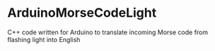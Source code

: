 # ArduinoMorseCodeLight
C++ code written for Arduino to translate incoming Morse code from flashing light into English
